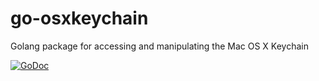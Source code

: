 go-osxkeychain
==============

Golang package for accessing and manipulating the Mac OS X Keychain

[![GoDoc](http://godoc.org/github.com/bgentry/go-osxkeychain?status.png)](http://godoc.org/github.com/bgentry/go-osxkeychain)
